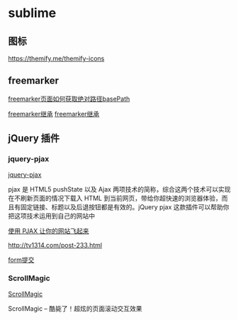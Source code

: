 # sublime

## 图标

https://themify.me/themify-icons

## freemarker

[freemarker页面如何获取绝对路径basePath](https://segmentfault.com/a/1190000002967105)

[freemarker继承](http://badqiu.iteye.com/blog/553583)
[freemarker继承](https://github.com/kwon37xi/freemarker-template-inheritance)

## jQuery 插件

### jquery-pjax

[jquery-pjax](https://github.com/defunkt/jquery-pjax)

pjax 是 HTML5 pushState 以及 Ajax 两项技术的简称，综合这两个技术可以实现在不刷新页面的情况下载入 HTML 到当前网页，带给你超快速的浏览器体验，而且有固定链接、标题以及后退按钮都是有效的。jQuery pjax 这款插件可以帮助你把这项技术运用到自己的网站中

[使用 PJAX 让你的网站飞起来](http://yumemor.com/%E4%BD%BF%E7%94%A8PJAX%E8%AE%A9%E4%BD%A0%E7%9A%84%E7%BD%91%E7%AB%99%E9%A3%9E%E8%B5%B7%E6%9D%A5/)

http://tv1314.com/post-233.html

[form提交](http://stackoverflow.com/questions/30766466/submitting-form-with-pjax)


### ScrollMagic

[ScrollMagic](https://github.com/janpaepke/ScrollMagic)

ScrollMagic – 酷毙了！超炫的页面滚动交互效果



